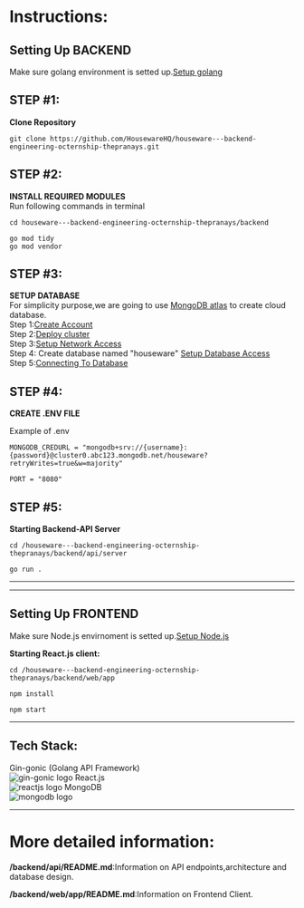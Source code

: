 # Instructions:
## Setting Up BACKEND
Make sure golang environment is setted up.[Setup golang](https://go.dev/doc/install)<br>
## STEP #1:
**Clone Repository**
```
git clone https://github.com/HousewareHQ/houseware---backend-engineering-octernship-thepranays.git
```

## STEP #2:
**INSTALL REQUIRED MODULES**
<br>
Run following commands in terminal
```
cd houseware---backend-engineering-octernship-thepranays/backend

go mod tidy
go mod vendor
```

## STEP #3:
**SETUP DATABASE**
<br>
For simplicity purpose,we are going to use [MongoDB atlas](https://www.mongodb.com/atlas/database)
to create cloud database.
<br>
Step 1:[Create Account](https://account.mongodb.com/account/register)
<br>
Step 2:[Deploy cluster](https://www.mongodb.com/docs/atlas/tutorial/deploy-free-tier-cluster/)
<br>
Step 3:[Setup Network Access](https://www.mongodb.com/docs/atlas/security/add-ip-address-to-list/)
<br>
Step 4: Create database named "houseware" [Setup Database Access](https://www.mongodb.com/docs/atlas/tutorial/create-mongodb-user-for-cluster/)
<br> 
Step 5:[Connecting To Database](https://www.mongodb.com/docs/atlas/tutorial/connect-to-your-cluster/)




## STEP #4:

**CREATE .ENV FILE**

Example of .env 
```
MONGODB_CREDURL = "mongodb+srv://{username}:{password}@cluster0.abc123.mongodb.net/houseware?retryWrites=true&w=majority"

PORT = "8080"
```

## STEP #5:
**Starting Backend-API Server**
```
cd /houseware---backend-engineering-octernship-thepranays/backend/api/server

go run .
```
---
___
## Setting Up FRONTEND

Make sure Node.js envirnoment is setted up.[Setup Node.js](https://nodejs.org/en/download)

**Starting React.js client:**
```
cd /houseware---backend-engineering-octernship-thepranays/backend/web/app

npm install

npm start
``` 

- - -
## Tech Stack:
Gin-gonic (Golang API Framework)
<br>
![gin-gonic logo](https://preview.redd.it/3dto8z3ma7671.png?width=960&crop=smart&auto=webp&v=enabled&s=6b6fa77f1355b4dbeccd2637c5ee2967d92aab58)
React.js
<br>
![reactjs logo](https://www.datocms-assets.com/45470/1631110818-logo-react-js.png)
MongoDB
<br>
![mongodb logo](https://g.foolcdn.com/art/companylogos/square/mdb.png)

___
# More detailed information:
**/backend/api/README.md**:Information on API endpoints,architecture and database design. 

**/backend/web/app/README.md**:Information on Frontend Client.


